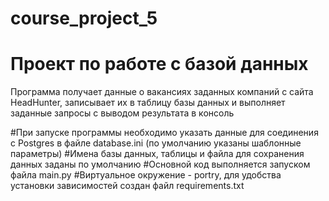 # course_project_5
# Проект по работе с базой данных

Программа получает данные о вакансиях заданных компаний с сайта HeadHunter, записывает их в таблицу базы данных и выполняет заданные запросы с выводом результата в консоль

#При запуске программы необходимо указать данные для соединения с Postgres в файле database.ini (по умолчанию указаны шаблонные параметры)
#Имена базы данных, таблицы и файла для сохранения данных заданы по умолчанию
#Основной код выполняется запуском файла main.py
#Виртуальное окружение - portry, для удобства установки зависимостей создан файл requirements.txt
